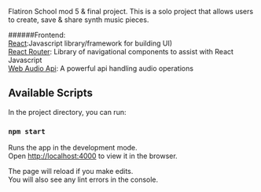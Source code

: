 
Flatiron School mod 5 & final project. This is a solo project that allows users to create, save & share synth music pieces.

######Frontend:<br>
[React](https://github.com/facebook/create-react-app):Javascript library/framework for building UI)<br>
[React Router](https://reacttraining.com/react-router/): Library of navigational components to assist with React<br>
Javascript<br>
[Web Audio Api](https://developer.mozilla.org/en-US/docs/Web/API/Web_Audio_API): A powerful api handling audio operations<br>


## Available Scripts

In the project directory, you can run:

### `npm start`

Runs the app in the development mode.<br>
Open [http://localhost:4000](http://localhost:4000) to view it in the browser.

The page will reload if you make edits.<br>
You will also see any lint errors in the console.

